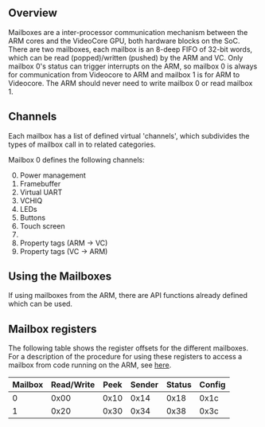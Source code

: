 ## Overview

Mailboxes are a inter-processor communication mechanism between the ARM cores and the VideoCore GPU, both hardware blocks on the SoC.
There are two mailboxes, each mailbox is an 8-deep FIFO of 32-bit words, which can be read (popped)/written (pushed) by the ARM and VC.
Only mailbox 0's status can trigger interrupts on the ARM, so mailbox 0 is always for communication from Videocore to ARM and mailbox 1 is for ARM to Videocore. The ARM should never need to write mailbox 0 or read mailbox 1.

## Channels

Each mailbox has a list of defined virtual 'channels', which subdivides the types of mailbox call in to related categories. 

Mailbox 0 defines the following channels:

0. Power management
1. Framebuffer
2. Virtual UART
3. VCHIQ
4. LEDs
5. Buttons
6. Touch screen
7.
8. Property tags (ARM -> VC)
9. Property tags (VC -> ARM)

## Using the Mailboxes

If using mailboxes from the ARM, there are API functions already defined which can be used. 

## Mailbox registers

The following table shows the register offsets for the different mailboxes. For a description of the procedure for using these registers to access a mailbox from code running on the ARM, see [here](accessing.md).

| Mailbox | Read/Write | Peek | Sender | Status | Config |
| ------- | ---------- | ---- | ------ | ------ | ------ |
| 0 | 0x00 | 0x10 | 0x14 | 0x18 | 0x1c |
| 1 | 0x20 | 0x30 | 0x34 | 0x38 | 0x3c |
